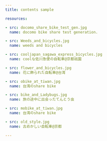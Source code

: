```yaml
---
title: contents sample

resources:

- src: docomo_share_bike_test_gen.jpg
  name: docomo bike share test generation.

- src: Weeds_and_bicycles.jpg
  name: weeds and bicycles

- src: cooljapan_sagawa_express_bicycles.jpg
  name: coolな佐川急便の自転車@京都祇園

- src: flower_and_bicycles.jpg
  name: 花に飾られた自転車@台湾

- src: obike_at_tiwan.jpg
  name: 台湾のshare bike

- src: bike_and_Ladybugs.jpg
  name: 旅の途中に出会ったてんとう虫

- src: mobike_at_tiwan.jpg
  name: 台湾のshare bike

- src: old_style.jpg
  name: 古めかしい自転車@京都

---
```

